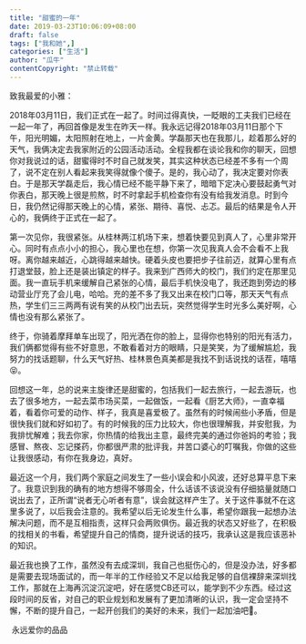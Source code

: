 ```yaml
---
title: "甜蜜的一年"
date: 2019-03-23T10:06:09+08:00
draft: false
tags: ["我和她",]
categories: ["生活"]
author: "瓜牛"
contentCopyright: "禁止转载"
---
```


致我最爱的小雅：

2018年03月11日，我们正式在一起了。时间过得真快，一眨眼的工夫我们已经在一起一年了，再回首像是发生在昨天一样。我永远记得2018年03月11日那个下午，阳光明媚，太阳照射在地上，一片金黄。学磊那天也在我那儿，趁着那么好的天气，我俩决定去我家附近的公园活动活动。全程我都在谈论我和你的聊天，回想你对我说过的话，甜蜜得时不时自己就发笑，其实这种状态已经差不多有一个周了，说不定在别人看起来我笑得就像个傻子。是的，我心动了，我决定要对你表白。于是那天学磊走后，我心情已经不能平静下来了，暗暗下定决心要鼓起勇气对你表白，那天晚上很是煎熬，时不时拿起手机检查你有没有给我发消息。时到今日，我仍然记得那天晚上的心情，紧张、期待、喜悦、忐忑。最后的结果是令人开心的，我俩终于正式在一起了。

第一次见你，我很紧张。从桂林两江机场下来，想着快要见到真人了，心里非常开心。同时有点点小小的担心，我心里也在想，你第一次见我真人会不会看不上我呀。离你越来越近，心跳得越来越快。硬着头皮也要把步子往前迈，就算心里有点打退堂鼓，脸上还是装出镇定的样子。我来到广西师大的校门，我们约定在那里见面。我一直玩手机来缓解自己紧张的心情，最后手机快没电了，我还跑到旁边的移动营业厅充了会儿电，哈哈。充的差不多了我又出来在校门口等，那天天气有点热，学生们三三两两有说有笑的从校门出去玩，突然觉得学生时光多么美好啊，心情也没有那么紧张了。

终于，你骑着摩拜单车出现了，阳光洒在你的脸上，显得你也特别的阳光有活力，我们俩都觉得有些不好意思，不敢看着对方的眼睛，只是笑笑，为了缓解尴尬，我努力的找话题聊，什么天气好热、桂林景色真美都是我找不到话说找的话茬，嘻嘻😝。

回想这一年，总的说来主旋律还是甜蜜的，包括我们一起去旅行，一起去游玩，也去了很多地方，一起去菜市场买菜，一起做饭，一起看《厨艺大师》，一直幸福着，看着你可爱的动作、样子，我真是喜爱极了。虽然有的时候闹些小矛盾，但是很快我们就和好如初了。有的时候我的压力比较大，你也很理解我，并安慰我，为我排忧解难；我去你家，你热情的给我出主意，最终完美的通过你爸妈的考验；我感冒、熬夜、忘记搽药，你都很严肃的批评我，并苦口婆心的叮嘱我，你做的这些让我很感动，有你在我身边，真好。

最近这一个月，我们两个家庭之间发生了一些小误会和小风波，还好总算平息下来了。我意识到我的确有的地方想得不够周全，什么话该不该说没有仔细掂量就随口说出去了，正所谓“说者无心听者有意”，误会就这样产生了。关于这件事就不在这里多说了，以后我会注意的。我希望以后无论发生什么事，希望你跟我一起想办法解决问题，而不是互相指责，这样只会两败俱伤。最近我的状态又好些了，在积极的找相关的书看，希望提升自己的情商，提升说话的技巧，我承认这是我应该恶补的知识。

最近我也换了工作，虽然没有去成深圳，我自己也挺伤心的，但是没办法，好多都是需要去现场面试的，而一年半的工作经验又不足以给我足够的自信裸辞来深圳找工作，那就在上海再沉淀沉淀吧，好在感觉CB还可以，能学到不少东西。经过这段时间的反省，对自己的职业规划和发展有了更加清晰的认识，我一定会坚持不懈，不断的提升自己，一起开创我们的美好的未来，我们一起加油吧💪。

​                                                                                                            永远爱你的品品